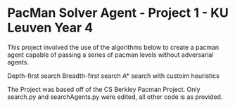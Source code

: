 # PacMan Solver Agent - Project 1 - KU Leuven Year 4
This project involved the use of the algorithms below to create a pacman agent capable of passing a series of pacman levels without adversarial agents.

Depth-first search
Breadth-first search
A* search with custoim heuristics

The Project was based off of the CS Berkley Pacman Project. Only search.py and searchAgents.py were edited, all other code is as provided.
